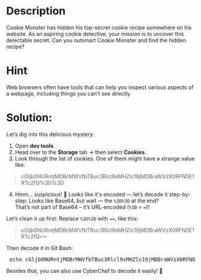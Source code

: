 # Description
Cookie Monster has hidden his top-secret cookie recipe somewhere on his website. As an aspiring cookie detective, your mission is to uncover this delectable secret. Can you outsmart Cookie Monster and find the hidden recipe?

# Hint
Web browsers often have tools that can help you inspect various aspects of a webpage, including things you can't see directly.

# Solution:

Let’s dig into this delicious mystery:
1. Open **dev tools**.
2. Head over to the **Storage** tab → then select **Cookies**.
3. Look through the list of cookies. One of them might have a strange value like:
> cGljb0NURntjMDBrMWVfbTBuc3Rlcl9sMHZlc19jMDBraWVzX0RFN0E1RTc2fQ%3D%3D

4. Hmm... suspicious! 🤔 Looks like it's encoded — let’s decode it step-by-step:
Looks like Base64, but wait — the `%3D%3D` at the end?  
That’s not part of Base64 – it’s URL-encoded (`%3D` = `=`)!

Let’s clean it up first:
Replace `%3D%3D` with `==`, like this:
> cGljb0NURntjMDBrMWVfbTBuc3Rlcl9sMHZlc19jMDBraWVzX0RFN0E1RTc2fQ==

Then decode it in Git Bash:
<pre> echo cGljb0NURntjMDBrMWVfbTBuc3Rlcl9sMHZlc19jMDBraWVzX0RFN0E1RTc2fQ%3D%3D | base64 -d </pre>

Besides that, you can also use CyberChef to decode it easily! 🎉